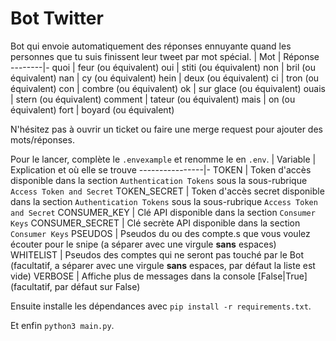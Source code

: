 # Bot Twitter

Bot qui envoie automatiquement des réponses ennuyante quand les personnes que tu suis finissent leur tweet par mot spécial.
| Mot   | Réponse
--------|-
quoi    | feur (ou équivalent)
oui     | stiti (ou équivalent)
non     | bril (ou équivalent)
nan     | cy (ou équivalent)
hein    | deux (ou équivalent)
ci      | tron (ou équivalent)
con     | combre (ou équivalent)
ok      | sur glace (ou équivalent)
ouais   | stern (ou équivalent)
comment | tateur (ou équivalent)
mais    | on (ou équivalent)
fort    | boyard (ou équivalent)

N'hésitez pas à ouvrir un ticket ou faire une merge request pour ajouter des mots/réponses.

Pour le lancer, complète le `.envexample` et renomme le en `.env`.
| Variable      | Explication et où elle se trouve
----------------|-
TOKEN           | Token d'accès disponible dans la section `Authentication Tokens` sous la sous-rubrique `Access Token and Secret`
TOKEN_SECRET    | Token d'accès secret disponible dans la section `Authentication Tokens` sous la sous-rubrique `Access Token and Secret`
CONSUMER_KEY    | Clé API disponible dans la section `Consumer Keys`
CONSUMER_SECRET | Clé secrète API disponible dans la section `Consumer Keys`
PSEUDOS         | Pseudos du ou des compte.s que vous voulez écouter pour le snipe (a séparer avec une virgule **sans** espaces)
WHITELIST       | Pseudos des comptes qui ne seront pas touché par le Bot (facultatif, a séparer avec une virgule **sans** espaces, par défaut la liste est vide)
VERBOSE         | Affiche plus de messages dans la console [False\|True] (facultatif, par défaut sur False)

Ensuite installe les dépendances avec `pip install -r requirements.txt`.

Et enfin  `python3 main.py`.
